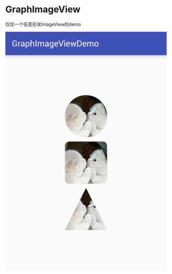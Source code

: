 # GraphImageView
仅仅一个任意形状ImageView的demo

![Image](https://github.com/msilemsile/GraphImageView/blob/master/demo1.png)  
